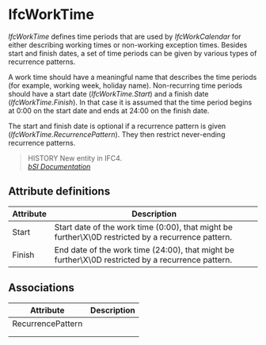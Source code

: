 IfcWorkTime
===========
_IfcWorkTime_ defines time periods that are used by _IfcWorkCalendar_ for
either describing working times or non-working exception times. Besides start
and finish dates, a set of time periods can be given by various types of
recurrence patterns.  
  
A work time should have a meaningful name that describes the time periods (for
example, working week, holiday name). Non-recurring time periods should have a
start date (_IfcWorkTime.Start_) and a finish date (_IfcWorkTime.Finish_). In
that case it is assumed that the time period begins at 0:00 on the start date
and ends at 24:00 on the finish date.  
  
The start and finish date is optional if a recurrence pattern is given
(_IfcWorkTime.RecurrencePattern_). They then restrict never-ending recurrence
patterns.  
  
> HISTORY  New entity in IFC4.  
[ _bSI
Documentation_](https://standards.buildingsmart.org/IFC/DEV/IFC4_2/FINAL/HTML/schema/ifcdatetimeresource/lexical/ifcworktime.htm)


Attribute definitions
---------------------
| Attribute   | Description                                                                                        |
|-------------|----------------------------------------------------------------------------------------------------|
| Start       | Start date of the work time (0:00), that might be further\X\0D restricted by a recurrence pattern. |
| Finish      | End date of the work time (24:00), that might be further\X\0D restricted by a recurrence pattern.  |

Associations
------------
| Attribute         | Description   |
|-------------------|---------------|
| RecurrencePattern |               |
|                   |               |
|                   |               |

